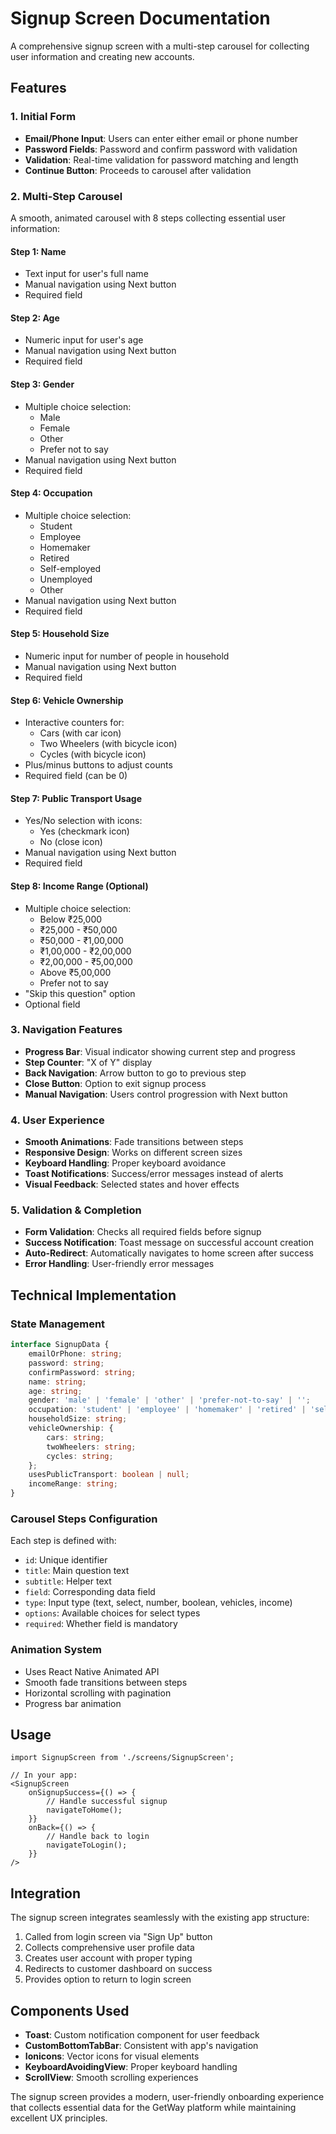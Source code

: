 # Signup Screen Documentation

A comprehensive signup screen with a multi-step carousel for collecting user information and creating new accounts.

## Features

### 1. Initial Form
- **Email/Phone Input**: Users can enter either email or phone number
- **Password Fields**: Password and confirm password with validation
- **Validation**: Real-time validation for password matching and length
- **Continue Button**: Proceeds to carousel after validation

### 2. Multi-Step Carousel
A smooth, animated carousel with 8 steps collecting essential user information:

#### Step 1: Name
- Text input for user's full name
- Manual navigation using Next button
- Required field

#### Step 2: Age
- Numeric input for user's age
- Manual navigation using Next button
- Required field

#### Step 3: Gender
- Multiple choice selection:
  - Male
  - Female
  - Other
  - Prefer not to say
- Manual navigation using Next button
- Required field

#### Step 4: Occupation
- Multiple choice selection:
  - Student
  - Employee
  - Homemaker
  - Retired
  - Self-employed
  - Unemployed
  - Other
- Manual navigation using Next button
- Required field

#### Step 5: Household Size
- Numeric input for number of people in household
- Manual navigation using Next button
- Required field

#### Step 6: Vehicle Ownership
- Interactive counters for:
  - Cars (with car icon)
  - Two Wheelers (with bicycle icon)
  - Cycles (with bicycle icon)
- Plus/minus buttons to adjust counts
- Required field (can be 0)

#### Step 7: Public Transport Usage
- Yes/No selection with icons:
  - Yes (checkmark icon)
  - No (close icon)
- Manual navigation using Next button
- Required field

#### Step 8: Income Range (Optional)
- Multiple choice selection:
  - Below ₹25,000
  - ₹25,000 - ₹50,000
  - ₹50,000 - ₹1,00,000
  - ₹1,00,000 - ₹2,00,000
  - ₹2,00,000 - ₹5,00,000
  - Above ₹5,00,000
  - Prefer not to say
- "Skip this question" option
- Optional field

### 3. Navigation Features
- **Progress Bar**: Visual indicator showing current step and progress
- **Step Counter**: "X of Y" display
- **Back Navigation**: Arrow button to go to previous step
- **Close Button**: Option to exit signup process
- **Manual Navigation**: Users control progression with Next button

### 4. User Experience
- **Smooth Animations**: Fade transitions between steps
- **Responsive Design**: Works on different screen sizes
- **Keyboard Handling**: Proper keyboard avoidance
- **Toast Notifications**: Success/error messages instead of alerts
- **Visual Feedback**: Selected states and hover effects

### 5. Validation & Completion
- **Form Validation**: Checks all required fields before signup
- **Success Notification**: Toast message on successful account creation
- **Auto-Redirect**: Automatically navigates to home screen after success
- **Error Handling**: User-friendly error messages

## Technical Implementation

### State Management
```typescript
interface SignupData {
    emailOrPhone: string;
    password: string;
    confirmPassword: string;
    name: string;
    age: string;
    gender: 'male' | 'female' | 'other' | 'prefer-not-to-say' | '';
    occupation: 'student' | 'employee' | 'homemaker' | 'retired' | 'self-employed' | 'unemployed' | 'other' | '';
    householdSize: string;
    vehicleOwnership: {
        cars: string;
        twoWheelers: string;
        cycles: string;
    };
    usesPublicTransport: boolean | null;
    incomeRange: string;
}
```

### Carousel Steps Configuration
Each step is defined with:
- `id`: Unique identifier
- `title`: Main question text
- `subtitle`: Helper text
- `field`: Corresponding data field
- `type`: Input type (text, select, number, boolean, vehicles, income)
- `options`: Available choices for select types
- `required`: Whether field is mandatory

### Animation System
- Uses React Native Animated API
- Smooth fade transitions between steps
- Horizontal scrolling with pagination
- Progress bar animation

## Usage

```tsx
import SignupScreen from './screens/SignupScreen';

// In your app:
<SignupScreen 
    onSignupSuccess={() => {
        // Handle successful signup
        navigateToHome();
    }}
    onBack={() => {
        // Handle back to login
        navigateToLogin();
    }}
/>
```

## Integration

The signup screen integrates seamlessly with the existing app structure:
1. Called from login screen via "Sign Up" button
2. Collects comprehensive user profile data
3. Creates user account with proper typing
4. Redirects to customer dashboard on success
5. Provides option to return to login screen

## Components Used

- **Toast**: Custom notification component for user feedback
- **CustomBottomTabBar**: Consistent with app's navigation
- **Ionicons**: Vector icons for visual elements
- **KeyboardAvoidingView**: Proper keyboard handling
- **ScrollView**: Smooth scrolling experiences

The signup screen provides a modern, user-friendly onboarding experience that collects essential data for the GetWay platform while maintaining excellent UX principles.
